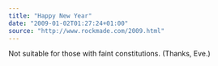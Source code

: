 ```yaml
---
title: "Happy New Year"
date: "2009-01-02T01:27:24+01:00"
source: "http://www.rockmade.com/2009.html"
---
```


Not suitable for those with faint constitutions. (Thanks, Eve.)
